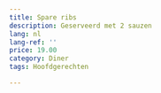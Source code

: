 ```yaml
---
title: Spare ribs
description: Geserveerd met 2 sauzen
lang: nl
lang-ref: ''
price: 19.00
category: Diner
tags: Hoofdgerechten

---
```

